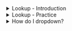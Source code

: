 <details>
<summary>Lookup - Introduction</summary>
<br>

  <img width="946" alt="image" src="https://user-images.githubusercontent.com/75510135/163673055-808c9eef-f872-44bd-ab93-b061ffa034b2.png">

  <img width="930" alt="image" src="https://user-images.githubusercontent.com/75510135/163673064-0610fb72-5fb1-46de-873b-3355baa0f7fd.png">

  
</details>

<details>
<summary>Lookup - Practice</summary>
<br>

  - Lookup password in csvfile
  <img width="951" alt="image" src="https://user-images.githubusercontent.com/75510135/163673099-01f754f9-a16a-4229-be74-27a1dae60dfa.png">

  <img width="714" alt="image" src="https://user-images.githubusercontent.com/75510135/163673108-575e87a6-c9dc-4e21-a33b-bf45b5c3e9f8.png">

  ```
  -
  name: Test Connectivity
  hosts: web_server
  vars:
    ansible_ssh_pass: "{{ lookup('csvfile', 'web_server file=credentials.csv delimiter=,') }}"
  tasks:
  - name: Ping target host
    ping:
      data: "Test"
  ```
  
  - Now try with INI file
  <img width="955" alt="image" src="https://user-images.githubusercontent.com/75510135/163673200-8a700660-511d-4be8-854a-b001c1b8121e.png">

  <img width="758" alt="image" src="https://user-images.githubusercontent.com/75510135/163673222-8dd0d5e2-97c4-4308-99f0-91de78bf852a.png">

  ```
  -
  name: Test Connectivity
  hosts: web_server
  vars:
    ansible_ssh_pass: "{{ lookup('ini', 'password section=web_server file=credentials.ini') }}"
  tasks:
  - name: Ping target host
    ping:
      data: "Test"
  ```
  
</details>

<details>
<summary>How do I dropdown?</summary>
<br>
This is how you dropdown.
</details>

